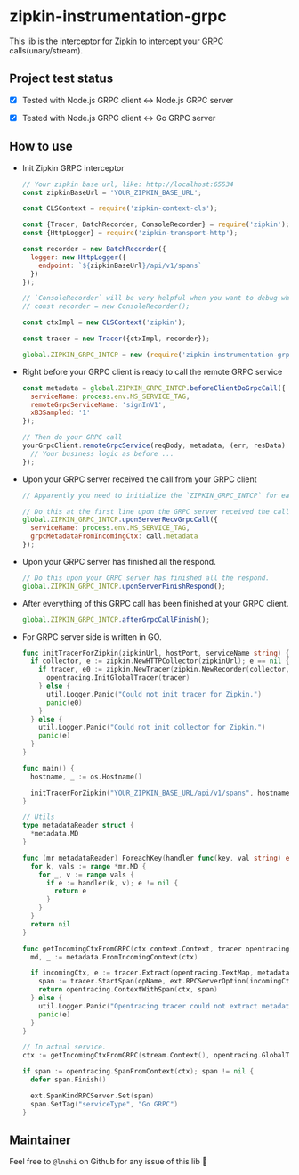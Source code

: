 # zipkin-instrumentation-grpc

This lib is the interceptor for [Zipkin](https://github.com/openzipkin/zipkin) to intercept your [GRPC](https://github.com/grpc/grpc) calls(unary/stream).

## Project test status

- [x] Tested with Node.js GRPC client <-> Node.js GRPC server

- [x] Tested with Node.js GRPC client <-> Go GRPC server

## How to use

* Init Zipkin GRPC interceptor

  ```javascript
  // Your zipkin base url, like: http://localhost:65534
  const zipkinBaseUrl = 'YOUR_ZIPKIN_BASE_URL';

  const CLSContext = require('zipkin-context-cls');

  const {Tracer, BatchRecorder, ConsoleRecorder} = require('zipkin');
  const {HttpLogger} = require('zipkin-transport-http');

  const recorder = new BatchRecorder({
    logger: new HttpLogger({
      endpoint: `${zipkinBaseUrl}/api/v1/spans`
    })
  });

  // `ConsoleRecorder` will be very helpful when you want to debug where is going wrong.
  // const recorder = new ConsoleRecorder();

  const ctxImpl = new CLSContext('zipkin');

  const tracer = new Tracer({ctxImpl, recorder});

  global.ZIPKIN_GRPC_INTCP = new (require('zipkin-instrumentation-grpc'))(tracer);
  ```

* Right before your GRPC client is ready to call the remote GRPC service

  ```javascript
  const metadata = global.ZIPKIN_GRPC_INTCP.beforeClientDoGrpcCall({
    serviceName: process.env.MS_SERVICE_TAG,
    remoteGrpcServiceName: 'signInV1',
    xB3Sampled: '1'
  });

  // Then do your GRPC call
  yourGrpcClient.remoteGrpcService(reqBody, metadata, (err, resData) => {
    // Your business logic as before ...
  });
  ```

* Upon your GRPC server received the call from your GRPC client

  ```javascript
  // Apparently you need to initialize the `ZIPKIN_GRPC_INTCP` for each of your distributed GRPC service.

  // Do this at the first line upon the GRPC server received the call from the GRPC client.
  global.ZIPKIN_GRPC_INTCP.uponServerRecvGrpcCall({
    serviceName: process.env.MS_SERVICE_TAG,
    grpcMetadataFromIncomingCtx: call.metadata
  });
  ```
* Upon your GRPC server has finished all the respond.

  ```javascript
  // Do this upon your GRPC server has finished all the respond.
  global.ZIPKIN_GRPC_INTCP.uponServerFinishRespond();
  ```

* After everything of this GRPC call has been finished at your GRPC client.

  ```javascript
  global.ZIPKIN_GRPC_INTCP.afterGrpcCallFinish();
  ```

* For GRPC server side is written in GO.

  ```go
  func initTracerForZipkin(zipkinUrl, hostPort, serviceName string) {
    if collector, e := zipkin.NewHTTPCollector(zipkinUrl); e == nil {
      if tracer, e0 := zipkin.NewTracer(zipkin.NewRecorder(collector, false, hostPort, serviceName)); e0 == nil {
        opentracing.InitGlobalTracer(tracer)
      } else {
        util.Logger.Panic("Could not init tracer for Zipkin.")
        panic(e0)
      }
    } else {
      util.Logger.Panic("Could not init collector for Zipkin.")
      panic(e)
    }
  }

  func main() {
    hostname, _ := os.Hostname()

    initTracerForZipkin("YOUR_ZIPKIN_BASE_URL/api/v1/spans", hostname, os.Getenv("MS_SERVICE_TAG"))
  }

  // Utils
  type metadataReader struct {
    *metadata.MD
  }

  func (mr metadataReader) ForeachKey(handler func(key, val string) error) error {
    for k, vals := range *mr.MD {
      for _, v := range vals {
        if e := handler(k, v); e != nil {
          return e
        }
      }
    }
    return nil
  }

  func getIncomingCtxFromGRPC(ctx context.Context, tracer opentracing.Tracer, opName string) context.Context {
    md, _ := metadata.FromIncomingContext(ctx)

    if incomingCtx, e := tracer.Extract(opentracing.TextMap, metadataReader{&md}); e == nil && e != opentracing.ErrSpanContextNotFound {
      span := tracer.StartSpan(opName, ext.RPCServerOption(incomingCtx))
      return opentracing.ContextWithSpan(ctx, span)
    } else {
      util.Logger.Panic("Opentracing tracer could not extract metadata from incoming context.")
      panic(e)
    }
  }

  // In actual service.
  ctx := getIncomingCtxFromGRPC(stream.Context(), opentracing.GlobalTracer(), "LsyncV1")

  if span := opentracing.SpanFromContext(ctx); span != nil {
    defer span.Finish()

    ext.SpanKindRPCServer.Set(span)
    span.SetTag("serviceType", "Go GRPC")
  }
  ```

## Maintainer

Feel free to `@lnshi` on Github for any issue of this lib 🙂
